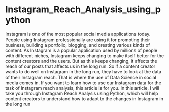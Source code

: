 # Instagram_Reach_Analysis_using_python

Instagram is one of the most popular social media applications today. People using Instagram professionally are using it for promoting their business, building a portfolio, blogging, and creating various kinds of content. As Instagram is a popular application used by millions of people with different niches, Instagram keeps changing to make itself better for the content creators and the users. But as this keeps changing, it affects the reach of our posts that affects us in the long run. So if a content creator wants to do well on Instagram in the long run, they have to look at the data of their Instagram reach. That is where the use of Data Science in social media comes in. If you want to learn how to use our Instagram data for the task of Instagram reach analysis, this article is for you. In this article, I will take you through Instagram Reach Analysis using Python, which will help content creators to understand how to adapt to the changes in Instagram in the long run
